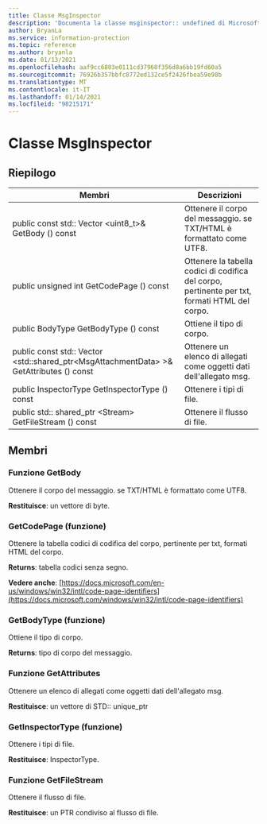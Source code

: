 ```yaml
---
title: Classe MsgInspector
description: 'Documenta la classe msginspector:: undefined di Microsoft Information Protection (MIP) SDK.'
author: BryanLa
ms.service: information-protection
ms.topic: reference
ms.author: bryanla
ms.date: 01/13/2021
ms.openlocfilehash: aaf9cc6803e0111cd37960f356d8a6bb19fd60a5
ms.sourcegitcommit: 76926b357bbfc8772ed132ce5f2426fbea59e98b
ms.translationtype: MT
ms.contentlocale: it-IT
ms.lasthandoff: 01/14/2021
ms.locfileid: "98215171"
---
```

# <a name="class-msginspector"></a>Classe MsgInspector 
  
## <a name="summary"></a>Riepilogo
 Membri                        | Descrizioni                                
--------------------------------|---------------------------------------------
public const std:: Vector \<uint8_t\>& GetBody () const  |  Ottenere il corpo del messaggio. se TXT/HTML è formattato come UTF8.
public unsigned int GetCodePage () const  |  Ottenere la tabella codici di codifica del corpo, pertinente per txt, formati HTML del corpo.
public BodyType GetBodyType () const  |  Ottiene il tipo di corpo.
public const std:: Vector \<std::shared_ptr\<MsgAttachmentData\> \>& GetAttributes () const  |  Ottenere un elenco di allegati come oggetti dati dell'allegato msg.
public InspectorType GetInspectorType () const  |  Ottenere i tipi di file.
public std:: shared_ptr \<Stream\> GetFileStream () const  |  Ottenere il flusso di file.
  
## <a name="members"></a>Membri
  
### <a name="getbody-function"></a>Funzione GetBody
Ottenere il corpo del messaggio. se TXT/HTML è formattato come UTF8.

  
**Restituisce**: un vettore di byte.
  
### <a name="getcodepage-function"></a>GetCodePage (funzione)
Ottenere la tabella codici di codifica del corpo, pertinente per txt, formati HTML del corpo.

  
**Returns**: tabella codici senza segno. 
  
**Vedere anche**: [https://docs.microsoft.com/en-us/windows/win32/intl/code-page-identifiers](https://docs.microsoft.com/windows/win32/intl/code-page-identifiers)
  
### <a name="getbodytype-function"></a>GetBodyType (funzione)
Ottiene il tipo di corpo.

  
**Returns**: tipo di corpo del messaggio.
  
### <a name="getattachments-function"></a>Funzione GetAttributes
Ottenere un elenco di allegati come oggetti dati dell'allegato msg.

  
**Restituisce**: un vettore di STD:: unique_ptr<MsgAttachmentData>
  
### <a name="getinspectortype-function"></a>GetInspectorType (funzione)
Ottenere i tipi di file.

  
**Restituisce**: InspectorType.
  
### <a name="getfilestream-function"></a>Funzione GetFileStream
Ottenere il flusso di file.

  
**Restituisce**: un PTR condiviso al flusso di file.